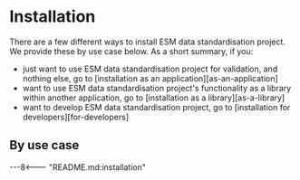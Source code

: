 # Installation

There are a few different ways to install ESM data standardisation project.
We provide these by use case below.
As a short summary, if you:

- just want to use ESM data standardisation project for validation,
  and nothing else, go to [installation as an application][as-an-application]
- want to use ESM data standardisation project's functionality
  as a library within another application,
  go to [installation as a library][as-a-library]
- want to develop ESM data standardisation project,
  go to [installation for developers][for-developers]

## By use case

---8<--- "README.md:installation"

